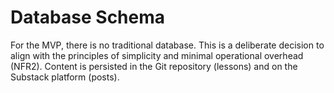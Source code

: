# Database Schema

For the MVP, there is no traditional database. This is a deliberate decision to align with the principles of simplicity and minimal operational overhead (NFR2). Content is persisted in the Git repository (lessons) and on the Substack platform (posts).